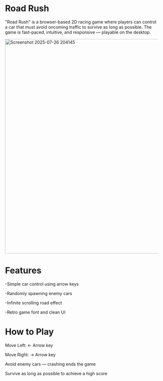 # Road Rush
"Road Rush" is a browser-based 2D racing game where players can control a car that must avoid oncoming traffic to survive as long as possible. The game is fast-paced, intuitive, and responsive — playable on the desktop.

<img width="1010" height="707" alt="Screenshot 2025-07-26 204145" src="https://github.com/user-attachments/assets/c91d25e1-cd2a-4d18-9044-33efaf6927d2" />

# Features

 -Simple car control using arrow keys

 -Randomly spawning enemy cars

 -Infinite scrolling road effect

 -Retro game font and clean UI

# How to Play

Move Left: ← Arrow key

Move Right: → Arrow key

Avoid enemy cars — crashing ends the game

Survive as long as possible to achieve a high score

